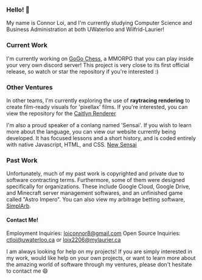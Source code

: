 ### Hello! 👋

My name is Connor Loi, and I'm currently studying Computer Science and Business Administration at both UWaterloo and Wilfrid-Laurier!

### Current Work
I'm currently working on [GoGo Chess](https://github.com/connortbot/gogo-chess), a MMORPG that you can play inside your very own discord server!
This project is very close to its first official release, so watch or star the repository if you're interested :)

### Other Ventures
In other teams, I'm currently exploring the use of **raytracing rendering** to create film-ready visuals for 'pixellax' films. If you're interested, you can view the repository for the [Caitlyn Renderer](https://github.com/Astro-Monkeys/caitlyn)

I'm also a proud speaker of a conlang named 'Sensai'. If you wish to learn more about the language, you can view our website currently being developed.
It has focused lessons and a short history, and is coded entirely with native Javascript, HTML, and CSS.
[New Sensai](https://github.com/connortbot/new-sensai)

### Past Work
Unfortunately, much of my past work is copyrighted and private due to software contracting terms. Furthermore, some of them were designed specifically for organizations.
These include Google Cloud, Google Drive, and Minecraft server management softwares, and an unfinished game called "Astro Impero".
You can also view my arbitrage betting software, [SimplArb](https://github.com/connortbot/simplarb).

#### Contact Me!
Employment Inquiries: loiconnor8@gmail.com
Open Source Inquiries: ctloi@uwaterloo.ca or loix2206@mylaurier.ca

I am always looking for help on my projects! If you are simply interested in my work, would like help on your own projects, or want to learn more about the amazing world of software through my ventures, please don't hesitate to contact me 😄

